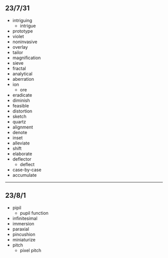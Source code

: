 ## 23/7/31
- intriguing
  - intrigue
- prototype
- violet
- noninvasive
- overlay
- tailor
- magnification
- sieve
- fractal
- analytical
- aberration
- ion
  - ore
- eradicate
- diminish
- feasible
- distortion
- sketch
- quartz
- alignment
- denote
- inset
- alleviate
- shift
- elaborate
- deflector
  - deflect
- case-by-case
- accumulate 

---

## 23/8/1
- pipil
  - pupil function
- infinitesimal
- immersion
- paraxial
- pincushion
- miniaturize
- pitch
  - pixel pitch